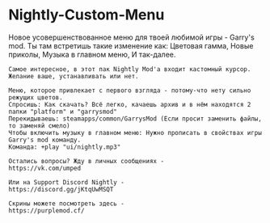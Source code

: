 # Nightly-Custom-Menu
  Новое усовершенствованное меню для твоей любимой игры - Garry's mod.
    Ты там встретишь такие изменение как:
    Цветовая гамма,
    Новые приколы,
    Музыка в главном меню, 
    И так-далее.

    Самое интересное, в этот пак Nightly Mod'a входит кастомный курсор. Желание ваше, устанавливать или нет.

    Меню, которое привлекает с первого взгляда - потому-что нету сильно режущих цветов.
    Спросишь: Как скачать? Всё легко, качаешь архив и в нём находятся 2 папки "platform" и "garrysmod"
    Перекидываешь: steamapps/common/GarrysMod (Если просит заменить файлы, то заменяй смело)
    Чтобы включить музыку в главном меню: Нужно прописать в свойствах игры Garry's mod команду.
    Команда: +play "ui/nightly.mp3"
    
    Остались вопросы? Жду в личных сообщениях - 
    https://vk.com/umped

    Или на Support Discord Nightly -
    https://discord.gg/jKtqUwMSQT

    Скрины можете посмотреть здесь - 
    https://purplemod.cf/
    
